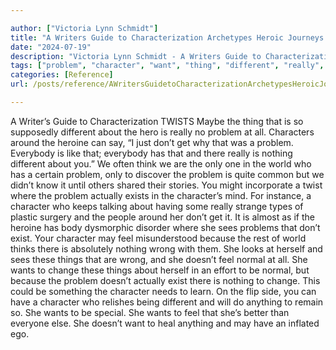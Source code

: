```yaml
---

author: ["Victoria Lynn Schmidt"]
title: "A Writers Guide to Characterization Archetypes Heroic Journeys and Other Elements of Dynamic Character Development - part0021_split_008.html"
date: "2024-07-19"
description: "Victoria Lynn Schmidt - A Writers Guide to Characterization Archetypes Heroic Journeys and Other Elements of Dynamic Character Development"
tags: ["problem", "character", "want", "thing", "different", "really", "nothing", "feel", "twist", "around", "heroine", "get", "everybody", "think", "world", "actually", "see", "exist", "may", "wrong", "normal", "change", "anything", "writer", "guide"]
categories: [Reference]
url: /posts/reference/AWritersGuidetoCharacterizationArchetypesHeroicJourneysandOtherElementsofDynamicCharacterDevelopment-part0021split008html

---
```



A Writer’s Guide to Characterization
TWISTS
Maybe the thing that is so supposedly different about the hero is really no problem at all. Characters around the heroine can say, “I just don’t get why that was a problem. Everybody is like that; everybody has that and there really is nothing different about you.” We often think we are the only one in the world who has a certain problem, only to discover the problem is quite common but we didn’t know it until others shared their stories.
You might incorporate a twist where the problem actually exists in the character’s mind. For instance, a character who keeps talking about having some really strange types of plastic surgery and the people around her don’t get it. It is almost as if the heroine has body dysmorphic disorder where she sees problems that don’t exist.
Your character may feel misunderstood because the rest of world thinks there is absolutely nothing wrong with them. She looks at herself and sees these things that are wrong, and she doesn’t feel normal at all. She wants to change these things about herself in an effort to be normal, but because the problem doesn’t actually exist there is nothing to change. This could be something the character needs to learn.
On the flip side, you can have a character who relishes being different and will do anything to remain so. She wants to be special. She wants to feel that she’s better than everyone else. She doesn’t want to heal anything and may have an inflated ego.
